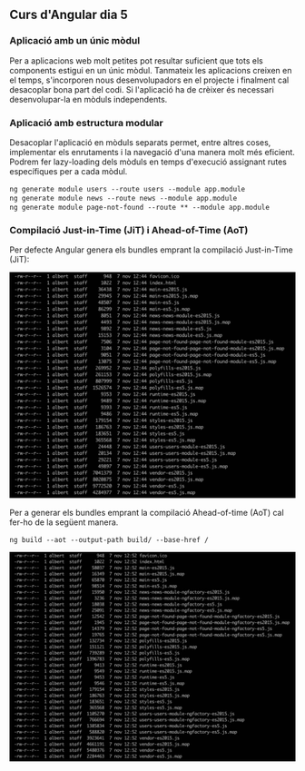 ## Curs d'Angular dia 5

### Aplicació amb un únic mòdul

Per a aplicacions web molt petites pot resultar suficient que tots els components estigui en un únic mòdul. Tanmateix les aplicacions creixen en el temps, s'incorporen nous desenvolupadors en el projecte i finalment cal desacoplar bona part del codi. Si l'aplicació ha de crèixer és necessari desenvolupar-la en mòduls independents.

### Aplicació amb estructura modular

Desacoplar l'aplicació en mòduls separats permet, entre altres coses, implementar els enrutaments i la navegació d'una manera molt més eficient. Podrem fer lazy-loading dels mòduls en temps d'execució assignant rutes específiques per a cada mòdul.

```
ng generate module users --route users --module app.module
ng generate module news --route news --module app.module
ng generate module page-not-found --route ** --module app.module
```

### Compilació Just-in-Time (JiT) i Ahead-of-Time (AoT)

Per defecte Angular genera els bundles emprant la compilació Just-in-Time (JiT):

![JiT](https://raw.githubusercontent.com/albertnadal/AngularAjManresa/master/dia_5/sample_jit.jpg)

Per a generar els bundles emprant la compilació Ahead-of-time (AoT) cal fer-ho de la següent manera.

```
ng build --aot --output-path build/ --base-href /
```

![AoT](https://raw.githubusercontent.com/albertnadal/AngularAjManresa/master/dia_5/sample_aot.jpg)
